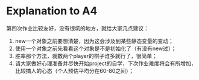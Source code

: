 # Explanation to A4

第四次作业比较友好，没有很坑的地方，就给大家几点建议：

1. new一个对象之前要想清楚，因为这会涉及到某些静态变量的变动；
2. 使用一个对象之前先看看这个对象是不是初始化了（有没有new过）；
3. 胜率那个方法，就数两个player的棋子谁多就行了，很简单；
4. 请大家做好心理准备并尽快开始project的自学，下次作业难度将会有所增加，比较搞人的心态（个人预估平均分在60-80之间）；
